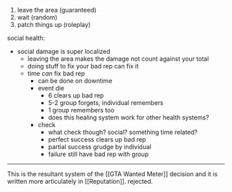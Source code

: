 1. leave the area (guaranteed)
2. wait (random)
3. patch things up (roleplay)

social health:
- social damage is super localized
	- leaving the area makes the damage not count against your total
	- doing stuff to fix your bad rep can fix it
	- time *can* fix bad rep
		- can be done on downtime
		- event die
			- 6 clears up bad rep
			- 5-2 group forgets, individual remembers
			- 1 group remembers too
			- does this healing system work for other health systems?
		- check
			- what check though? social? something time related?
			- perfect success clears up bad rep
			- partial success grudge by individual
			- failure still have bad rep with group

---

This is the resultant system of the [[GTA Wanted Meter]] decision and it is written more articulately in [[Reputation]]. rejected.